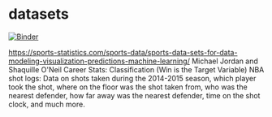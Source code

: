 # datasets
[![Binder](https://mybinder.org/badge_logo.svg)](https://mybinder.org/v2/gh/fenago/datasets/HEAD)

https://sports-statistics.com/sports-data/sports-data-sets-for-data-modeling-visualization-predictions-machine-learning/
Michael Jordan and Shaquille O'Neil Career Stats:  Classification (Win is the Target Variable)
NBA shot logs: Data on shots taken during the 2014-2015 season, which player took the shot, where on the floor was the shot taken from, who was the nearest defender, how far away was the nearest defender, time on the shot clock, and much more.

